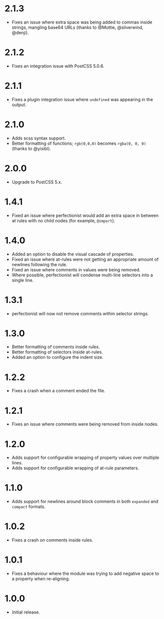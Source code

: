 # 2.1.3

* Fixes an issue where extra space was being added to commas inside strings,
  mangling base64 URLs (thanks to @Mottie, @silverwind, @denji).

# 2.1.2

* Fixes an integration issue with PostCSS 5.0.6.

# 2.1.1

* Fixes a plugin integration issue where `undefined` was appearing in
  the output.

# 2.1.0

* Adds scss syntax support.
* Better formatting of functions; `rgb(0,0,0)` becomes `rgba(0, 0, 0)`
  (thanks to @yisibl).

# 2.0.0

* Upgrade to PostCSS 5.x.

# 1.4.1

* Fixed an issue where perfectionist would add an extra space in between
  at rules with no child nodes (for example, `@import`).

# 1.4.0

* Added an option to disable the visual cascade of properties.
* Fixed an issue where at-rules were not getting an appropriate amount of
  newlines following the rule.
* Fixed an issue where comments in values were being removed.
* Where possible, perfectionist will condense multi-line selectors into
  a single line.

# 1.3.1

* perfectionist will now not remove comments within selector strings.

# 1.3.0

* Better formatting of comments inside rules.
* Better formatting of selectors inside at-rules.
* Added an option to configure the indent size.

# 1.2.2

* Fixes a crash when a comment ended the file.

# 1.2.1

* Fixes an issue where comments were being removed from inside nodes.

# 1.2.0

* Adds support for configurable wrapping of property values over multiple lines.
* Adds support for configurable wrapping of at-rule parameters.

# 1.1.0

* Adds support for newlines around block comments in both `expanded` and
  `compact` formats.

# 1.0.2

* Fixes a crash on comments inside rules.

# 1.0.1

* Fixes a behaviour where the module was trying to add negative space to a
  property when re-aligning.

# 1.0.0

* Initial release.
